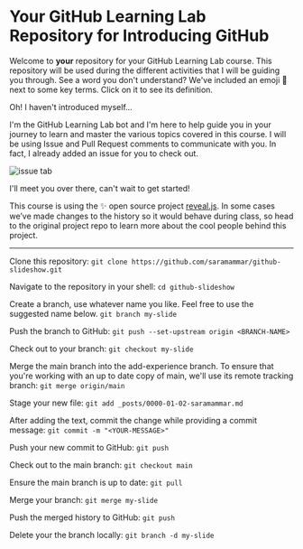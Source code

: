 # Your GitHub Learning Lab Repository for Introducing GitHub

Welcome to **your** repository for your GitHub Learning Lab course. This repository will be used during the different activities that I will be guiding you through. See a word you don't understand? We've included an emoji 📖 next to some key terms. Click on it to see its definition.

Oh! I haven't introduced myself...

I'm the GitHub Learning Lab bot and I'm here to help guide you in your journey to learn and master the various topics covered in this course. I will be using Issue and Pull Request comments to communicate with you. In fact, I already added an issue for you to check out.

![issue tab](https://lab.github.com/public/images/issue_tab.png)

I'll meet you over there, can't wait to get started!

This course is using the :sparkles: open source project [reveal.js](https://github.com/hakimel/reveal.js/). In some cases we’ve made changes to the history so it would behave during class, so head to the original project repo to learn more about the cool people behind this project.

-------------------------------

Clone this repository:
` git clone https://github.com/saramammar/github-slideshow.git `

Navigate to the repository in your shell:
` cd github-slideshow `

Create a branch, use whatever name you like. Feel free to use the suggested name below.
` git branch my-slide `

Push the branch to GitHub:
` git push --set-upstream origin <BRANCH-NAME> `

Check out to your branch:
` git checkout my-slide `

Merge the main branch into the add-experience branch. To ensure that you're working with an up to date copy of main, we'll use its remote tracking branch:
` git merge origin/main `

Stage your new file:
` git add _posts/0000-01-02-saramammar.md `

After adding the text, commit the change while providing a commit message:
` git commit -m "<YOUR-MESSAGE>" `

Push your new commit to GitHub:
` git push `

Check out to the main branch:
` git checkout main `

Ensure the main branch is up to date:
` git pull `

Merge your branch:
` git merge my-slide `

Push the merged history to GitHub:
` git push `

Delete your the branch locally:
` git branch -d my-slide `
